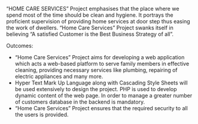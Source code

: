 “HOME CARE SERVICES” Project emphasises that the place where we spend most of the time should be clean and hygiene. It portrays the proficient supervision of providing home services at door step thus easing the work of dwellers.
“Home Care Services” Project swanks itself in believing “A satisfied Customer is the Best Business Strategy of all”.

Outcomes:

- “Home Care Services” Project aims for developing a web application which acts a web-based platform to serve family members in effective cleaning, providing necessary services like plumbing, repairing of electric appliances and many more.
- Hyper Text Mark Up Language along with Cascading Style Sheets will be used extensively to design the project. PHP is used to develop dynamic content of the web page. In order to manage a greater number of customers database in the backend is mandatory.
- “Home Care Services” Project ensures that the required security to all the users is provided.
